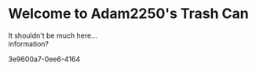 # Welcome to Adam2250's Trash Can
It shouldn't be much here...<br>
information?<br>


3e9600a7-0ee6-4164
